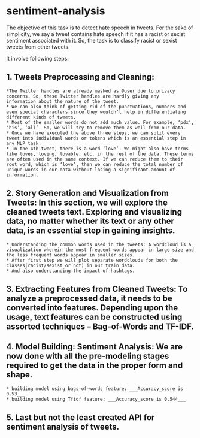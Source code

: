 # sentiment-analysis

The objective of this task is to detect hate speech in tweets. For the sake of simplicity, we say a tweet contains hate speech if it has a racist or sexist sentiment associated with it. So, the task is to classify racist or sexist tweets from other tweets.

It involve following steps:
 ## 1. Tweets Preprocessing and Cleaning:
    *The Twitter handles are already masked as @user due to privacy concerns. So, these Twitter handles are hardly giving any       information about the nature of the tweet.
    * We can also think of getting rid of the punctuations, numbers and even special characters since they wouldn’t help in differentiating different kinds of tweets.
    * Most of the smaller words do not add much value. For example, ‘pdx’, ‘his’, ‘all’. So, we will try to remove them as well from our data.
    * Once we have executed the above three steps, we can split every tweet into individual words or tokens which is an essential step in any NLP task.
    * In the 4th tweet, there is a word ‘love’. We might also have terms like loves, loving, lovable, etc. in the rest of the data. These terms are often used in the same context. If we can reduce them to their root word, which is ‘love’, then we can reduce the total number of unique words in our data without losing a significant amount of information.

 ## 2. Story Generation and Visualization from Tweets: In this section, we will explore the cleaned tweets text. Exploring and visualizing data, no matter whether its text or any other data, is an essential step in gaining insights.  
    * Understanding the common words used in the tweets: A wordcloud is a visualization wherein the most frequent words appear in large size and the less frequent words appear in smaller sizes.
    * After first step we will plot separate wordclouds for both the classes(racist/sexist or not) in our train data.
    * And also understanding the impact of hashtags.

## 3. Extracting Features from Cleaned Tweets: To analyze a preprocessed data, it needs to be converted into features. Depending upon the usage, text features can be constructed using assorted techniques – Bag-of-Words and TF-IDF.

 ## 4. Model Building: Sentiment Analysis: We are now done with all the pre-modeling stages required to get the data in the proper form and shape.
    * building model using bags-of-words feature: ___Accuracy_score is 0.53___
    * building model using Tfidf feature: ___Accuracy_score is 0.544___
    
 ## 5. Last but not the least created API for sentiment analysis of tweets.
 
 
 
